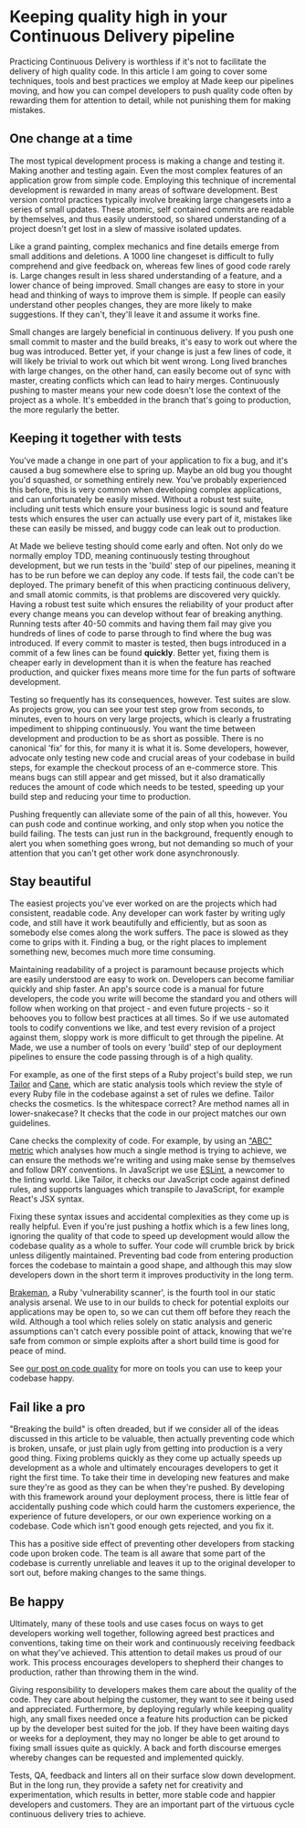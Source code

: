# Keeping quality high in your Continuous Delivery pipeline

Practicing Continuous Delivery is worthless if it's not to facilitate the delivery of high quality code. In this article I am going to cover some techniques, tools and best practices we employ at Made keep our pipelines moving, and how you can compel developers to push quality code often by rewarding them for attention to detail, while not punishing them for making mistakes.

## One change at a time

The most typical development process is making a change and testing it. Making another and testing again. Even the most complex features of an application grow from simple code. Employing this technique of incremental development is rewarded in many areas of software development. Best version control practices typically involve breaking large changesets into a series of small updates. These atomic, self contained commits are readable by themselves, and thus easily understood, so shared understanding of a project doesn't get lost in a slew of massive isolated updates.

Like a grand painting, complex mechanics and fine details emerge from small additions and deletions. A 1000 line changeset is difficult to fully comprehend and give feedback on, whereas few lines of good code rarely is. Large changes result in less shared understanding of a feature, and a lower chance of being improved. Small changes are easy to store in your head and thinking of ways to improve them is simple. If people can easily understand other peoples changes, they are more likely to make suggestions. If they can't, they'll leave it and assume it works fine.

Small changes are largely beneficial in continuous delivery. If you push one small commit to master and the build breaks, it's easy to work out where the bug was introduced. Better yet, if your change is just a few lines of code, it will likely be trivial to work out which bit went wrong. Long lived branches with large changes, on the other hand, can easily become out of sync with master, creating conflicts which can lead to hairy merges. Continuously pushing to master means your new code doesn't lose the context of the project as a whole. It's embedded in the branch that's going to production, the more regularly the better.

## Keeping it together with tests

You've made a change in one part of your application to fix a bug, and it's caused a bug somewhere else to spring up. Maybe an old bug you thought you'd squashed, or something entirely new. You've probably experienced this before, this is very common when developing complex applications, and can unfortunately be easily missed. Without a robust test suite, including unit tests which ensure your business logic is sound and feature tests which ensures the user can actually use every part of it, mistakes like these can easily be missed, and buggy code can leak out to production.

At Made we believe testing should come early and often. Not only do we normally employ TDD, meaning continuously testing throughout development, but we run tests in the 'build' step of our pipelines, meaning it has to be run before we can deploy any code. If tests fail, the code can't be deployed. The primary benefit of this when practicing continuous delivery, and small atomic commits, is that problems are discovered very quickly. Having a robust test suite which ensures the reliability of your product after every change means you can develop without fear of breaking anything. Running tests after 40-50 commits and having them fail may give you hundreds of lines of code to parse through to find where the bug was introduced. If every commit to master is tested, then bugs introduced in a commit of a few lines can be found **quickly**. Better yet, fixing them is cheaper early in development than it is when the feature has reached production, and quicker fixes means more time for the fun parts of software development.

Testing so frequently has its consequences, however. Test suites are slow. As projects grow, you can see your test step grow from seconds, to minutes, even to hours on very large projects, which is clearly a frustrating impediment to shipping continuously. You want the time between development and production to be as short as possible. There is no canonical 'fix' for this, for many it is what it is. Some developers, however, advocate only testing new code and crucial areas of your codebase in build steps, for example the checkout process of an e-commerce store. This means bugs can still appear and get missed, but it also dramatically reduces the amount of code which needs to be tested, speeding up your build step and reducing your time to production.

Pushing frequently can alleviate some of the pain of all this, however. You can push code and continue working, and only stop when you notice the build failing. The tests can just run in the background, frequently enough to alert you when something goes wrong, but not demanding so much of your attention that you can't get other work done asynchronously.

## Stay beautiful

The easiest projects you've ever worked on are the projects which had consistent, readable code. Any developer can work faster by writing ugly code, and still have it work beautifully and efficiently, but as soon as somebody else comes along the work suffers. The pace is slowed as they come to grips with it. Finding a bug, or the right places to implement something new, becomes much more time consuming.

Maintaining readability of a project is paramount because projects which are easily understood are easy to work on. Developers can become familiar quickly and ship faster. An app's source code is a manual for future developers, the code you write will become the standard you and others will follow when working on that project - and even future projects - so it behooves you to follow best practices at all times. So if we use automated tools to codify conventions we like, and test every revision of a project against them, sloppy work is more difficult to get through the pipeline. At Made, we use a number of tools on every 'build' step of our deployment pipelines to ensure the code passing through is of a high quality.

For example, as one of the first steps of a Ruby project's build step, we run [Tailor](tailor) and [Cane](cane), which are static analysis tools which review the style of every Ruby file in the codebase against a set of rules we define. Tailor checks the cosmetics. Is the whitespace correct? Are method names all in lower-snakecase? It checks that the code in our project matches our own guidelines.

Cane checks the complexity of code. For example, by using an ["ABC" metric](abc) which analyses how much a single method is trying to achieve, we can ensure the methods we're writing and using make sense by themselves and follow DRY conventions. In JavaScript we use [ESLint][eslint], a newcomer to the linting world. Like Tailor, it checks our JavaScript code against defined rules, and supports languages which transpile to JavaScript, for example React's JSX syntax.

Fixing these syntax issues and accidental complexities as they come up is really helpful. Even if you're just pushing a hotfix which is a few lines long, ignoring the quality of that code to speed up development would allow the codebase quality as a whole to suffer. Your code will crumble brick by brick unless diligently maintained. Preventing bad code from entering production forces the codebase to maintain a good shape, and although this may slow developers down in the short term it improves productivity in the long term.

[Brakeman][brakeman], a Ruby 'vulnerability scanner', is the fourth tool in our static analysis arsenal. We use to in our builds to check for potential exploits our applications may be open to, so we can cut them off before they reach the wild. Although a tool which relies solely on static analysis and generic assumptions can't catch every possible point of attack, knowing that we're safe from common or simple exploits after a short build time is good for peace of mind.

See [our post on code quality](code_quality_post) for more on tools you can use to keep your codebase happy.

## Fail like a pro

"Breaking the build" is often dreaded, but if we consider all of the ideas discussed in this article to be valuable, then actually preventing code which is broken, unsafe, or just plain ugly from getting into production is a very good thing. Fixing problems quickly as they come up actually speeds up development as a whole and ultimately encourages developers to get it right the first time. To take their time in developing new features and make sure they're as good as they can be when they're pushed. By developing with this framework around your deployment process, there is little fear of accidentally pushing code which could harm the customers experience, the experience of future developers, or our own experience working on a codebase. Code which isn't good enough gets rejected, and you fix it.

This has a positive side effect of preventing other developers from stacking code upon broken code. The team is all aware that some part of the codebase is currently unreliable and leaves it up to the original developer to sort out, before making changes to the same things.

## Be happy

Ultimately, many of these tools and use cases focus on ways to get developers working well together, following agreed best practices and conventions, taking time on their work and continuously receiving feedback on what they've achieved. This attention to detail makes us proud of our work. This process encourages developers to shepherd their changes to production, rather than throwing them in the wind.

Giving responsibility to developers makes them care about the quality of the code. They care about helping the customer, they want to see it being used and appreciated. Furthermore, by deploying regularly while keeping quality high, any small fixes needed once a feature hits production can be picked up by the developer best suited for the job. If they have been waiting days or weeks for a deployment, they may no longer be able to get around to fixing small issues quite as quickly. A back and forth discourse emerges whereby changes can be requested and implemented quickly.

Tests, QA, feedback and linters all on their surface slow down development. But in the long run, they provide a safety net for creativity and experimentation, which results in better, more stable code and happier developers and customers. They are an important part of the virtuous cycle continuous delivery tries to achieve.

[code_quality_post]: https://www.madetech.com/blog/there-is-more-to-code-quality-than-coverage
[tailor]: https://github.com/turboladen/tailor
[cane]: https://github.com/square/cane
[abc]: http://c2.com/cgi/wiki?AbcMetric
[brakeman]: http://brakemanscanner.org
[eslint]: http://eslint.org
